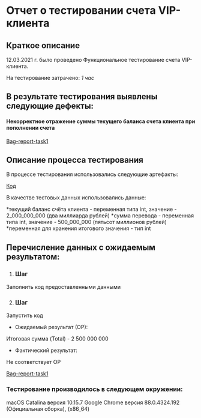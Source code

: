 # Отчет о тестировании счета VIP-клиента #

## Краткое описание ##

12.03.2021 г. было проведено Функциональное тестирование счета VIP-клиента.

На тестирование затрачено: *1 час*

## В результате тестирования выявлены следующие дефекты: ##

#### Некорректное отражение суммы текущего баланса счета клиента при пополнении счета ####
[Bag-report-task1](........)


## Описание процесса тестирования ##

В процессе тестирования использовались следующие артефакты:
 
[Код](https://github.com/netology-code/javaqa-code/blob/master/1.2_programming/variables/src/Main.java)

В качестве тестовых данных использовались данные:

*текущий баланс счёта клиента - переменная типа int, значение - 2_000_000_000 (два миллиарда рублей)
*сумма перевода - переменная типа int, значение - 500_000_000 (пятьсот миллионов рублей)
*переменная для хранения итогового значения - тип int

## Перечисление данных с ожидаемым результатом: ##

1. ### Шаг ### 

Заполнить код предоставленными данными

2. ### Шаг ### 

Запустить код

* Ожидаемый результат (ОР):

Итоговая сумма (Total) - 2 500 000 000

* Фактический результат:

Не соответствует ОР

[Bag-report-task1](........)

### Тестирование производилось в следующем окружении: ###

macOS Catalina версия 10.15.7
Google Chrome версия 88.0.4324.192 (Официальная сборка), (x86_64)
